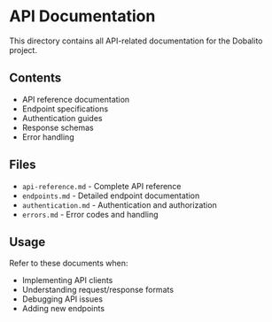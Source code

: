 # API Documentation

This directory contains all API-related documentation for the Dobalito project.

## Contents
- API reference documentation
- Endpoint specifications
- Authentication guides
- Response schemas
- Error handling

## Files
- `api-reference.md` - Complete API reference
- `endpoints.md` - Detailed endpoint documentation
- `authentication.md` - Authentication and authorization
- `errors.md` - Error codes and handling

## Usage
Refer to these documents when:
- Implementing API clients
- Understanding request/response formats
- Debugging API issues
- Adding new endpoints
